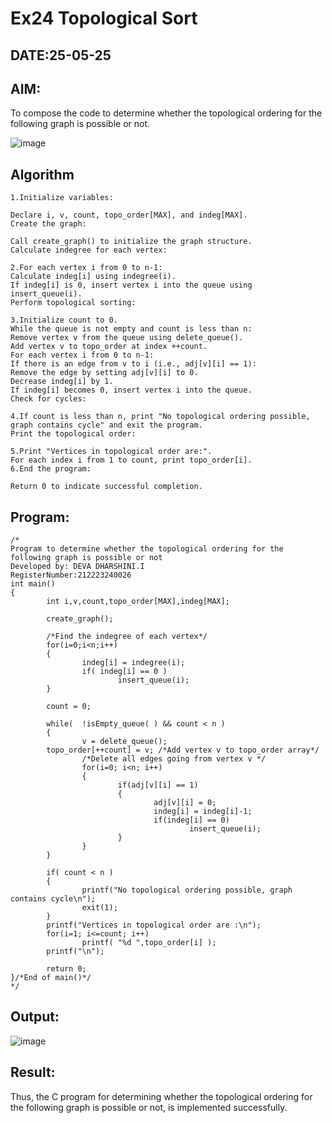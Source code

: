 # Ex24 Topological Sort
## DATE:25-05-25
## AIM:
To compose the code to determine whether the topological ordering for the following graph is possible or not.

![image](https://github.com/user-attachments/assets/c74a7111-9b59-475c-aad4-9baf23d50ec0)


## Algorithm
```
1.Initialize variables:

Declare i, v, count, topo_order[MAX], and indeg[MAX].
Create the graph:

Call create_graph() to initialize the graph structure.
Calculate indegree for each vertex:

2.For each vertex i from 0 to n-1:
Calculate indeg[i] using indegree(i).
If indeg[i] is 0, insert vertex i into the queue using insert_queue(i).
Perform topological sorting:

3.Initialize count to 0.
While the queue is not empty and count is less than n:
Remove vertex v from the queue using delete_queue().
Add vertex v to topo_order at index ++count.
For each vertex i from 0 to n-1:
If there is an edge from v to i (i.e., adj[v][i] == 1):
Remove the edge by setting adj[v][i] to 0.
Decrease indeg[i] by 1.
If indeg[i] becomes 0, insert vertex i into the queue.
Check for cycles:

4.If count is less than n, print "No topological ordering possible, graph contains cycle" and exit the program.
Print the topological order:

5.Print "Vertices in topological order are:".
For each index i from 1 to count, print topo_order[i].
6.End the program:

Return 0 to indicate successful completion.
```  

## Program:
```
/*
Program to determine whether the topological ordering for the following graph is possible or not
Developed by: DEVA DHARSHINI.I
RegisterNumber:212223240026
int main()
{
        int i,v,count,topo_order[MAX],indeg[MAX];

        create_graph();

        /*Find the indegree of each vertex*/
        for(i=0;i<n;i++)
        {
                indeg[i] = indegree(i);
                if( indeg[i] == 0 )
                        insert_queue(i);
        }

        count = 0;

        while(  !isEmpty_queue( ) && count < n )
        {
                v = delete_queue();
        topo_order[++count] = v; /*Add vertex v to topo_order array*/
                /*Delete all edges going from vertex v */
                for(i=0; i<n; i++)
                {
                        if(adj[v][i] == 1)
                        {
                                adj[v][i] = 0;
                                indeg[i] = indeg[i]-1;
                                if(indeg[i] == 0)
                                        insert_queue(i);
                        }
                }
        }

        if( count < n )
        {
                printf("No topological ordering possible, graph contains cycle\n");
                exit(1);
        }
        printf("Vertices in topological order are :\n");
        for(i=1; i<=count; i++)
                printf( "%d ",topo_order[i] );
        printf("\n");

        return 0;
}/*End of main()*/
*/
```

## Output:
![image](https://github.com/user-attachments/assets/a17cf71b-85a7-46de-a4ed-e84581b8e9c0)



## Result:
Thus, the C program for determining whether the topological ordering for the following graph is possible or not, is implemented successfully.
